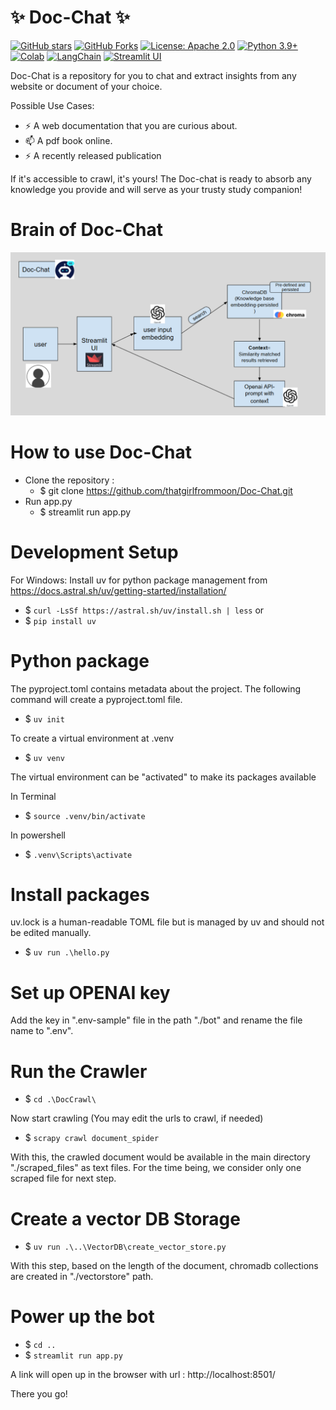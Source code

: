 #                                    ✨  Doc-Chat ✨

[![GitHub stars](https://img.shields.io/github/stars/thatgirlfrommoon/Doc-Chat?style=social)](https://github.com/thatgirlfrommoon/Doc-Chat/stargazers)
[![GitHub Forks](https://img.shields.io/github/forks/thatgirlfrommoon/Doc-Chat?style=social)](https://github.com/thatgirlfrommoon/Doc-Chat/forks)
[![License: Apache 2.0](https://img.shields.io/badge/License-Apache%202.0-yellow.svg)](https://opensource.org/license/apache-2-0)
[![Python 3.9+](https://img.shields.io/badge/python-3.9+-blue.svg)](https://www.python.org/downloads/)
[![Colab](https://colab.research.google.com/assets/colab-badge.svg)](https://colab.research.google.com/drive/1yrS2Kp-kprYWot_sEu7JeWMIRAei_vov?usp=sharing)
[![LangChain](https://img.shields.io/badge/LangChain-Open%20SourceFramework-5e9cff?logo=langchain&logoColor=white)](https://python.langchain.com/docs/introduction/)
[![Streamlit UI](https://static.streamlit.io/badges/streamlit_badge_black_red.svg)](https://streamlit.io/)



Doc-Chat is a repository for you to chat and extract insights from any website or document of your choice.

Possible Use Cases:
- ⚡ A web documentation that you are curious about.
- 📫 A pdf book online.
- ⚡ A recently released publication

If it's accessible to crawl, it's yours! The Doc-chat is ready to absorb any knowledge you provide and will serve as your trusty study companion!

# Brain of Doc-Chat

![alt text](./images/workflow.png)

# How to use Doc-Chat
- Clone the repository :
    - $ git clone https://github.com/thatgirlfrommoon/Doc-Chat.git
- Run app.py
    - $ streamlit run app.py


# Development Setup

For Windows: 
Install uv for python package management from https://docs.astral.sh/uv/getting-started/installation/

- $ ```curl -LsSf https://astral.sh/uv/install.sh | less```
or 
- $ ```pip install uv```


# Python package
The pyproject.toml contains metadata about the project. The following command will create a pyproject.toml file.
- $ ```uv init```

To create a virtual environment at .venv
- $ ```uv venv```

The virtual environment can be "activated" to make its packages available

In Terminal
- $ ```source .venv/bin/activate```

In powershell
- $ ```.venv\Scripts\activate```

# Install packages
uv.lock is a human-readable TOML file but is managed by uv and should not be edited manually.
- $ ```uv run .\hello.py```


# Set up OPENAI key
Add the key in ".env-sample" file in the path "./bot" and rename the file name to ".env".

# Run the Crawler
- $ ```cd .\DocCrawl\```

Now start crawling (You may edit the urls to crawl, if needed) 
- $ ```scrapy crawl document_spider```

With this, the crawled document would be available in the main directory "./scraped_files" as text files.
For the time being, we consider only one scraped file for next step.

# Create a vector DB Storage
- $ ```uv run .\..\VectorDB\create_vector_store.py```

With this step, based on the length of the document, chromadb collections are created in "./vectorstore" path.


# Power up the bot
- $ ```cd ..```
- $ ```streamlit run app.py```


A link will open up in the browser with url : http://localhost:8501/ 

There you go!
